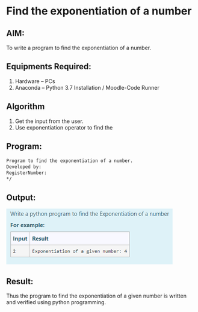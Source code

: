 # Find the exponentiation of a number

## AIM:
To write a program to find the exponentiation of a number.

## Equipments Required:
1. Hardware – PCs
2. Anaconda – Python 3.7 Installation / Moodle-Code Runner

## Algorithm
1. Get the input from the user.
2. Use exponentiation operator to find the 

## Program:
```/*
Program to find the exponentiation of a number.
Developed by: 
RegisterNumber: 
*/
```

## Output:
![exponentiation of a number](expo.png)


## Result:
Thus the program to find the exponentiation of a given number is written and verified using python programming.

